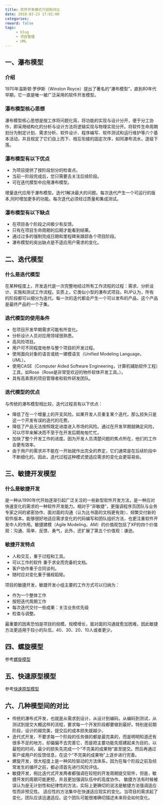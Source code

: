 ```yaml
---
title: 软件开发模式介绍和对比
date: 2018-03-23 17:01:00
categories:
reward: false
tags:
     - blog
     - 项目管理
     - UML
---
```


## 一、瀑布模型 
### 介绍 
1970年温斯顿·罗伊斯（Winston Royce）提出了著名的“瀑布模型”，直到80年代早期，它一直是唯一被广泛采用的软件开发模型。 

### 瀑布模型核心思想 
瀑布模型核心思想是按工序将问题化简，将功能的实现与设计分开，便于分工协作，即采用结构化的分析与设计方法将逻辑实现与物理实现分开。将软件生命周期划分为制定计划、需求分析、软件设计、程序编写、软件测试和运行维护等六个基本活动，并且规定了它们自上而下、相互衔接的固定次序，如同瀑布流水，逐级下落。 

<!--more-->

### 瀑布模型有以下优点 
+ 为项目提供了按阶段划分的检查点。 
+ 当前一阶段完成后，您只需要去关注后续阶段。 
+ 可在迭代模型中应用瀑布模型。 

增量迭代应用于瀑布模型。迭代1解决最大的问题。每次迭代产生一个可运行的版本,同时增加更多的功能。每次迭代必须经过质量和集成测试。 

### 瀑布模型有以下缺点 
+ 在项目各个阶段之间极少有反馈。 
+ 只有在项目生命周期的后期才能看到结果。 
+ 通过过多的强制完成日期和里程碑来跟踪各个项目阶段。 
+ 瀑布模型的突出缺点是不适应用户需求的变化。

## 二、迭代模型
### 什么是迭代模型 
在某种程度上，开发迭代是一次完整地经过所有工作流程的过程：需求、分析设计、实施和测试工作流程。实质上，它类似小型的瀑布式项目。RUP认为，所有的阶段都可以细分为迭代。每一次的迭代都会产生一个可以发布的产品，这个产品是最终产品的一个子集。 

### 迭代模型的使用条件 
+ 在项目开发早期需求可能有所变化。 
+ 分析设计人员对应用领域很熟悉。 
+ 高风险项目。 
+ 用户可不同程度地参与整个项目的开发过程。 
+ 使用面向对象的语言或统一建模语言（Unified Modeling Language，UML）。 
+ 使用CASE（Computer Aided Software Engineering，计算机辅助软件工程）工具，如Rose（Rose是非常受欢迎的物件软体开发工具。）。 
+ 具有高素质的项目管理者和软件研发团队。 

### 迭代模型的优点 
与传统的瀑布模型相比较，迭代过程具有以下优点： 
+ 降低了在一个增量上的开支风险。如果开发人员重复某个迭代，那么损失只是这一个开发有误的迭代的花费。
+ 降低了产品无法按照既定进度进入市场的风险。通过在开发早期就确定风险，可以尽早来解决而不至于在开发后期匆匆忙忙。 
+ 加快了整个开发工作的进度。因为开发人员清楚问题的焦点所在，他们的工作会更有效率。 
+ 由于用户的需求并不能在一开始就作出完全的界定，它们通常是在后续阶段中不断细化的。因此，迭代过程这种模式使适应需求的变化会更容易些。

## 三、敏捷开发模型
### 什么是敏捷开发 
是一种从1990年代开始逐渐引起广泛关注的一些新型软件开发方法，是一种应对快速变化的需求的一种软件开发能力。相对于“非敏捷”，更强调程序员团队与业务专家之间的紧密协作、面对面的沟通（认为比书面的文档更有效）、频繁交付新的软件版本。能够很好地适应需求变化的代码编写和团队组织方法，也更注重软件开发中人的作用。敏捷建模（Agile Modeling，AM）的价值观包括了XP的四个价值观：沟通、简单、反馈、勇气，此外，还扩展了第五个价值观：谦逊。 

### 敏捷开发特点 
+ 人和交互，重于过程和工具。 
+ 可以工作的软件 重于求全而完备的文档。 
+ 客户协作重于合同谈判。 
+ 随时应对变化重于循规蹈矩。 

项目的敏捷开发，敏捷开发小组主要的工作方式可以归纳为：
+ 作为一个整体工作
+ 按短迭代周期工作
+ 每次迭代交付一些成果：关注业务优先级
+ 检查与调整。

最重要的因素恐怕是项目的规模。规模增长，面对面的沟通就愈加困难，因此敏捷方法更适用于较小的队伍，40、30、20、10人或者更少。 

## 四、螺旋模型
参考[螺旋模型](https://baike.baidu.com/item/%E8%9E%BA%E6%97%8B%E6%A8%A1%E5%9E%8B)

## 五、快速原型模型
参考[快速原型模型](https://baike.baidu.com/item/%E5%BF%AB%E9%80%9F%E5%8E%9F%E5%9E%8B%E6%A8%A1%E5%9E%8B)

## 六、几种模型间的对比
+ 传统的瀑布式开发，也就是从需求到设计，从设计到编码，从编码到测试，从测试到提交大概这样的流程，要求每一个开发阶段都要做到最好。特别是前期阶段，设计的越完美，提交后的成本损失就越少。
+ 迭代式开发，不要求每一个阶段的任务做的都是最完美的，而是明明知道还有很多不足的地方，却偏偏不去完善它，而是把主要功能先搭建起来为目的，以最短的时间，最少的损失先完成一个“不完美的成果物”直至提交。然后再通过客户或用户的反馈信息，在这个“不完美的成果物”上逐步进行完善。
+ 螺旋开发，很大程度上是一种风险驱动的方法体系，因为在每个阶段之前及经常发生的循环之前，都必须首先进行风险评估。
+ 敏捷开发，相比迭代式开发两者都强调在较短的开发周期提交软件，但是，敏捷开发的周期可能更短，并且更加强调队伍中的高度协作。 敏捷方法有时候被误认为是无计划性和纪律性的方法，实际上更确切的说法是敏捷方法强调适应性而非预见性。 适应性的方法集中在快速适应现实的变化。当项目的需求起了变化，团队应该迅速适应。这个团队可能很难确切描述未来将会如何变化。